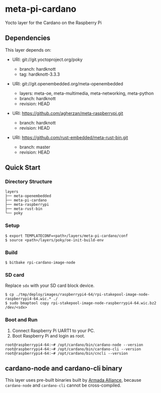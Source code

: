 # meta-pi-cardano

Yocto layer for the Cardano on the Raspberry Pi

## Dependencies

This layer depends on:

* URI: git://git.yoctoproject.org/poky
  * branch: hardknott
  * tag: hardknott-3.3.3

* URI: git://git.openembedded.org/meta-openembedded
  * layers: meta-oe, meta-multimedia, meta-networking, meta-python
  * branch: hardknott
  * revision: HEAD

* URI: https://github.com/agherzan/meta-raspberrypi.git
  * branch: hardknott
  * revision: HEAD

* URI: https://github.com/rust-embedded/meta-rust-bin.git
  * branch: master
  * revision: HEAD

## Quick Start

### Directory Structure

```
layers
├── meta-openembedded
├── meta-pi-cardano
├── meta-raspberrypi
├── meta-rust-bin
└── poky
```

### Setup

```shell
$ export TEMPLATECONF=<path>/layers/meta-pi-cardano/conf
$ source <path>/layers/poky/oe-init-build-env
```

### Build

```shell
$ bitbake rpi-cardano-image-node
```

### SD card

Replace `sdx` with your SD card block device. 

```shell
$ cp ./tmp/deploy/images/raspberrypi4-64/rpi-stakepool-image-node-raspberrypi4-64.wic.* ./
$ sudo bmaptool copy rpi-stakepool-image-node-raspberrypi4-64.wic.bz2 /dev/<sdx>
```

### Boot and Run

1. Connect Raspberry Pi UART1 to your PC.
2. Boot Raspberry Pi and login as root.

```Shell
root@raspberrypi4-64:~# /opt/cardano/bin/cardano-node --version
root@raspberrypi4-64:~# /opt/cardano/bin/cardano-cli --version
root@raspberrypi4-64:~# /opt/cardano/bin/cncli --version
```

## cardano-node and cardano-cli binary

This layer uses pre-built binaries built by [Armada Alliance][Armada], because `cardano-node` and `cardano-cli` cannot be cross-compiled. 

[Armada]:https://github.com/armada-alliance
